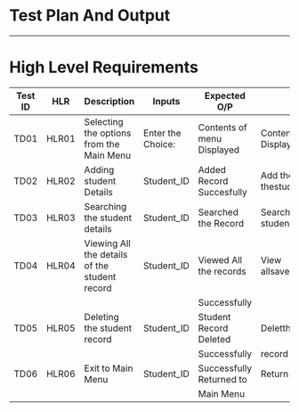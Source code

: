# Test Plan And Output
------------------------
  # High Level Requirements
  
  
Test ID	 |    HLR	    |                  Description                       |            Inputs          	|      Expected O/P	         |         Actual O/P             |
---------|------------|----------------------------------------------------|------------------------------|----------------------------|--------------------------------|
TD01	   |    HLR01	  |       Selecting the  options from the Main Menu	   | Enter the Choice:            |  Contents of menu Displayed|      Contents of menu Displayed|          |            |                                                    |   ADD,SEARCH,VIEW,DELETE,EXIT|        Successfully	       |            Successfully        |          |            |                                                    |                              |                            |                                |
TD02	   |    HLR02	  |               Adding student Details	             |             Student_ID	      |   Added Record Succesfully |    Add the record of thestudent|
TD03	   |    HLR03	  |       Searching the student details	               |           Student_ID	        |  Searched the Record       |   Search a particular student' |          |            |                                                    |                              |           successfully	   |             record             |          |            |                                                    |                              |                            |                                |
TD04	   |    HLR04	  |       Viewing All the details of the student record|	          Student_ID	      |    Viewed All the records  |   View allsavedstudent'srecord |
         |            |                                                    |                              |           Successfully	   |                                |          |            |                                                    |                              |                            |                                |
TD05	   |    HLR05	  |            Deleting the student record	           |             Student_ID	      |     Student Record Deleted |  Deletthespecifiedstudent's    |
         |            |                                                    |                              |           Successfully	   |               record           |          |            |                                                    |                              |                            |                                |
TD06	   |    HLR06	  |                 Exit to Main Menu	                 |           Student_ID	        | Successfully Returned to   |    Return to the main menu     |
         |            |                                                    |                              |        Main Menu	         |                                |
